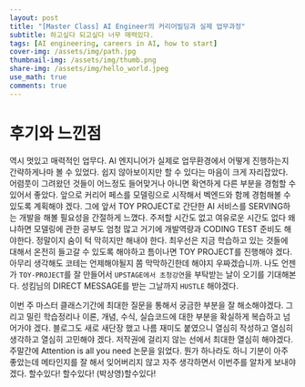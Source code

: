 ```yaml
---
layout: post
title: "[Master Class] AI Engineer의 커리어빌딩과 실제 업무과정"
subtitle: 하고싶다 되고싶다 너무 매력있다.
tags: [AI engineering, careers in AI, how to start]
cover-img: /assets/img/path.jpg
thumbnail-img: /assets/img/thumb.png
share-img: /assets/img/hello_world.jpeg
use_math: true
comments: true
---
```


# 후기와 느낀점

역시 멋있고 매력적인 업무다. AI 엔지니어가 실제로 업무환경에서 어떻게 진행하는지 간략하게나마 볼 수 있었다. 쉽지 않아보이지만 할 수 있다는 마음이 크게 자리잡았다. 어렴풋이 그려왔던 것들이 어느정도 들어맞거나 아니면 확연하게 다른 부분을 경험할 수 있어서 좋았다. 앞으로 커리어 페스를 모델링으로 시작해서 벡엔드와 함께 경험해볼 수 있도록 계획해야 겠다. 그에 앞서 TOY PROJECT로 간단한 AI 서비스를 SERVING하는 개발을 해볼 필요성을 간절하게 느꼈다. 주저할 시간도 없고 여유로운 시간도 없다 왜냐하면 모델링에 관한 공부도 엄청 많고 거기에 개발역량과 CODING TEST 준비도 해야한다. 정말이지 숨이 턱 막히지만 해내야 한다. 최우선은 지금 학습하고 있는 것들에 대해서 온전히 들고갈 수 있도록 해야하고 틈이나면 TOY PROJECT를 진행해야 겠다. 아무리 생각해도 코테는 언제해야될지 쫌 막막하긴한데 해야지 우짜겠습니까. 나도 언젠가 `TOY-PROJECT`를 잘 만들어서 `UPSTAGE에서 초청강연`을 부탁받는 날이 오기를 기대해본다. 성킴님의 DIRECT MESSAGE를 받는 그날까지 `HUSTLE` 해야겠다.

이번 주 마스터 클래스기간에 최대한 질문을 통해서 궁금한 부분을 잘 해소해야겠다. 그리고 밀린 학습정리나 이론, 개념, 수식, 실습코드에 대한 부분을 확실하게 복습하고 넘어가야 겠다. 블로그도 새로 새단장 했고 나름 재미도 붙였으니 열심히 작성하고 열심히 생각하고 열심히 고민해야 겠다. 저작권에 걸리지 않는 선에서 최대한 열심히 해야겠다. 주말간에 Attention is all you need 논문을 읽었다. 뭔가 하나라도 하니 기분이 아주 좋았는데 메타인지를 잘 해서 잊어버리지 않고 자주 생각하면서 이번주를 알차게 보내야겠다. 할수있다! 할수있다! (박상영)할수있다!
